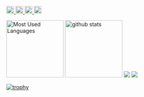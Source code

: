 <p align="left">
  <a href="https://github.com/5C6F2F">
    <img height="20" src="https://img.shields.io/github/followers/5C6F2F?label=follow&logo=github&style=flat" />
  </a>
  <a href="http://twitter.com/__5C6F2F__">
    <img height="20" src="https://img.shields.io/twitter/follow/__5C6F2F__?label=Twitter&logo=twitter&style=flat" />
  </a>
  <a href="http://qiita.com/5C6F2F">
    <img height="20" src="https://qiita-badge.apiapi.app/s/5C6F2F/posts.svg" />
  </a>
  <//qiita.com/5C6F2F">
    <img height="20" src="https://qiita-badge.apiapi.app/s/5C6F2F/contributions.svg" />
  </a>
</p>
<p>
  <img
    alt="Most Used Languages"
    height="150px"
    src="https://github-readme-stats.vercel.app/api/top-langs/?username=5C6F2F&layout=compact&count_private=true&show_icons=true"
  />
  <img
    alt="github stats"
    height="150px"
    src="https://github-readme-stats.vercel.app/api?username=5C6F2F&count_private=true&show_icons=true&show_icons=true"
  />
  <a>
    <img src="http://github-profile-summary-cards.vercel.app/api/cards/repos-per-language?username=5C6F2F" />
  </a>
  <a>
    <img src="http://github-profile-summary-cards.vercel.app/api/cards/most-commit-language?username=5C6F2F" />
  </a>
</p>

[![trophy](https://github-profile-trophy.vercel.app/?username=5C6F2F&row=1&column=8)](https://github.com/ryo-ma/github-profile-trophy)
